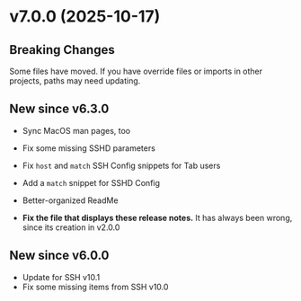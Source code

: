 v7.0.0 (2025-10-17)
===================

## Breaking Changes

Some files have moved. If you have override files or
imports in other projects, paths may need updating.

## New since v6.3.0

- Sync MacOS man pages, too
- Fix some missing SSHD parameters
- Fix `host` and `match` SSH Config snippets for Tab users
- Add a `match` snippet for SSHD Config
- Better-organized ReadMe

- **Fix the file that displays these release notes.**
  It has always been wrong, since its creation in v2.0.0

## New since v6.0.0

- Update for SSH v10.1
- Fix some missing items from SSH v10.0
